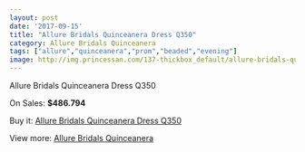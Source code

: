 ```yaml
---
layout: post
date: '2017-09-15'
title: "Allure Bridals Quinceanera Dress Q350"
category: Allure Bridals Quinceanera
tags: ["allure","quinceanera","prom","beaded","evening"]
image: http://img.princessan.com/137-thickbox_default/allure-bridals-quinceanera-dress-q350.jpg
---
```

Allure Bridals Quinceanera Dress Q350

On Sales: **$486.794**
<a href="https://www.princessan.com/en/allure-bridals-quinceanera/86-allure-bridals-quinceanera-dress-q350.html"><amp-img layout="responsive" width="600" height="600" src="//img.princessan.com/137-thickbox_default/allure-bridals-quinceanera-dress-q350.jpg" alt="Allure Bridals Quinceanera Dress Q350 0" /></a>
<a href="https://www.princessan.com/en/allure-bridals-quinceanera/86-allure-bridals-quinceanera-dress-q350.html"><amp-img layout="responsive" width="600" height="600" src="//img.princessan.com/139-thickbox_default/allure-bridals-quinceanera-dress-q350.jpg" alt="Allure Bridals Quinceanera Dress Q350 1" /></a>
<a href="https://www.princessan.com/en/allure-bridals-quinceanera/86-allure-bridals-quinceanera-dress-q350.html"><amp-img layout="responsive" width="600" height="600" src="//img.princessan.com/138-thickbox_default/allure-bridals-quinceanera-dress-q350.jpg" alt="Allure Bridals Quinceanera Dress Q350 2" /></a>

Buy it: [Allure Bridals Quinceanera Dress Q350](https://www.princessan.com/en/allure-bridals-quinceanera/86-allure-bridals-quinceanera-dress-q350.html "Allure Bridals Quinceanera Dress Q350")

View more: [Allure Bridals Quinceanera](https://www.princessan.com/en/3-allure-bridals-quinceanera "Allure Bridals Quinceanera")